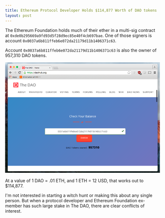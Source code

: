 ```yaml
---
title: Ethereum Protocol Developer Holds $114,877 Worth of DAO tokens
layout: post
---
```


The Ethereum Foundation holds much of their ether in a multi-sig contract at `0xde0b295669a9fd93d5f28d9ec85e40f4cb697bae`. One of those signers is account `0x0037a6b811ffeb6e072da21179d11b1406371c63`.

Account `0x0037a6b811ffeb6e072da21179d11b1406371c63` is also the owner of 957,310 DAO tokens.

![Dao Balance](/assets/images/dao.png)

At a value of 1 DAO = .01 ETH, and 1 ETH = 12 USD, that works out to $114,877.

I'm not interested in starting a witch hunt or making this about any single person. But when a protocol developer and Ethereum Foundation ex-member has such large stake in The DAO, there are clear conflicts of interest.
